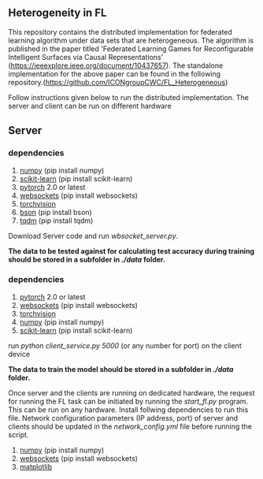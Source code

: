 ## Heterogeneity in FL
This repository contains the distributed implementation for federated learning algorithm under data sets that are heterogeneous. The algorithm is published in the paper titled 'Federated Learning Games for Reconfigurable Intelligent Surfaces via Causal Representations' (https://ieeexplore.ieee.org/document/10437657). The standalone implementation for the above paper can be found in the following repository.(https://github.com/ICONgroupCWC/FL_Heterogeneous) 

Follow instructions given below to run the distributed implementation. The server and client can be run on different hardware

## Server
### dependencies

1. [numpy](https://numpy.org/install/) (pip install numpy)  
2. [scikit-learn](https://scikit-learn.org/stable/install.html) (pip install scikit-learn)
3. [pytorch](https://pytorch.org/) 2.0 or latest
4. [websockets](https://websockets.readthedocs.io/en/stable/intro/index.html#installation) (pip install websockets)
5. [torchvision](https://pypi.org/project/torchvision/)
6. [bson](https://pypi.org/project/bson/) (pip install bson)
7. [tqdm](https://pypi.org/project/tqdm/) (pip install tqdm)

Download Server code and run *wbsocket_server.py*. 

**The data to be tested against for calculating test accuracy during training should be stored in a subfolder in _./data_ folder.** 

### dependencies

1. [pytorch](https://pytorch.org/) 2.0 or latest
2. [websockets](https://websockets.readthedocs.io/en/stable/intro/index.html#installation) (pip install websockets)
3. [torchvision](https://pypi.org/project/torchvision/)
4. [numpy](https://numpy.org/install/) (pip install numpy)  
5. [scikit-learn](https://scikit-learn.org/stable/install.html) (pip install scikit-learn)

run *python client_service.py 5000* (or any number for port) on the client device

**The data to train the model should be stored in a subfolder in _./data_ folder.** 

Once server and the clients are running on dedicated hardware, the request for running the FL task can be initiated by running the *start_fl.py* program. This can be run on any hardware. Install follwing dependencies to run this file. Network configuration parameters (IP address, port) of server and clients should be updated in the *network_config.yml* file before running the script.

1. [numpy](https://numpy.org/install/) (pip install numpy)  
2. [websockets](https://websockets.readthedocs.io/en/stable/intro/index.html#installation) (pip install websockets)
3. [matplotlib](https://matplotlib.org/stable/install/index.html)